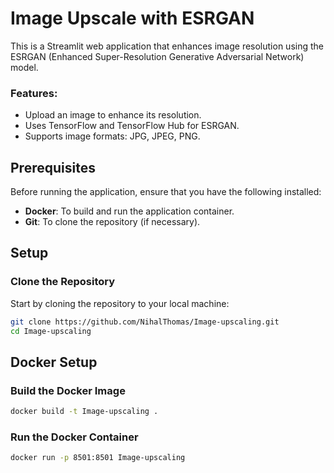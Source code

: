 # Image Upscale with ESRGAN

This is a Streamlit web application that enhances image resolution using the ESRGAN (Enhanced Super-Resolution Generative Adversarial Network) model.

### Features:
- Upload an image to enhance its resolution.
- Uses TensorFlow and TensorFlow Hub for ESRGAN.
- Supports image formats: JPG, JPEG, PNG.

## Prerequisites

Before running the application, ensure that you have the following installed:

- **Docker**: To build and run the application container.
- **Git**: To clone the repository (if necessary).

## Setup

### Clone the Repository

Start by cloning the repository to your local machine:

```bash
git clone https://github.com/NihalThomas/Image-upscaling.git
cd Image-upscaling
```

## Docker Setup

### Build the Docker Image

```bash
docker build -t Image-upscaling .
```

### Run the Docker Container

```bash
docker run -p 8501:8501 Image-upscaling
```
